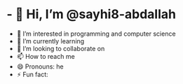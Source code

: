 # - 👋 Hi, I’m @sayhi8-abdallah
- 👀 I’m interested in programming and computer science
- 🌱 I’m currently learning 
- 💞️ I’m looking to collaborate on 
- 📫 How to reach me 
- 😄 Pronouns: he
- ⚡ Fun fact: 

<!---
sayhi8-abdallah/sayhi8-abdallah is a ✨ special ✨ repository because its `README.md` (this file) appears on your GitHub profile.
You can click the Preview link to take a look at your changes.
--->
